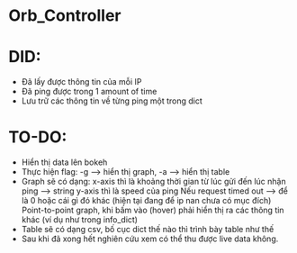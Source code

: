 # Orb_Controller
# DID:
- Đã lấy được thông tin của mỗi IP
- Đã ping được trong 1 amount of time
- Lưu trữ các thông tin về từng ping một trong dict
# TO-DO:
- Hiển thị data lên bokeh
- Thực hiện flag: -g --> hiển thị graph, -a --> hiển thị table
- Graph sẽ có dạng: x-axis thì là khoảng thời gian 
                    từ lúc gửi đến lúc nhận ping --> string
                    y-axis thì là speed của ping
                    Nếu request timed out --> để là 0 hoặc cái gì đó khác (hiện tại đang để ip nan chưa có mục đích)
                    Point-to-point graph, khi bấm vào (hover) phải hiển thị ra các thông tin khác (ví dụ như trong info_dict)
- Table sẽ có dạng csv, bố cục dict thế nào thì trình bày table như thế
- Sau khi đã xong hết nghiên cứu xem có thể thu được live data không.